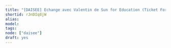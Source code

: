 ```yaml
---
title: "[DAISEE] Echange avec Valentin de Sun for Education (Ticket For Change 2017)"
shortid: rJnDIq8jW
alias:
model:
tags:
node: ["daisee"]
draft: yes
---
```

